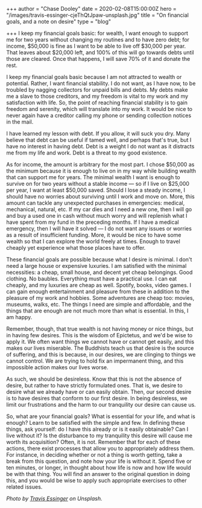 +++
author = "Chase Dooley"
date = 2020-02-08T15:00:00Z
hero = "/images/travis-essinger-cjeThQtJpaw-unsplash.jpg"
title = "On financial goals, and a note on desire"
type = "blog"

+++
I keep my financial goals basic: for wealth, I want enough to support me for two years without changing my routines and to have zero debt; for income, $50,000 is fine as I want to be able to live off $30,000 per year. That leaves about $20,000 left, and 100% of this will go towards debts until those are cleared. Once that happens, I will save 70% of it and donate the rest.

I keep my financial goals basic because I am not attracted to wealth or potential. Rather, I want financial stability. I do not want, as I have now, to be troubled by nagging collectors for unpaid bills and debts. My debts make me a slave to those creditors, and my freedom is vital to my work and my satisfaction with life. So, the point of reaching financial stability is to gain freedom and serenity, which will translate into my work. It would be nice to never again have a creditor calling my phone or sending collection notices in the mail.

I have learned my lesson with debt. If you allow, it will suck you dry. Many believe that debt can be useful if tamed well, and perhaps that's true, but I have no interest in having debt. Debt is a weight I do not want as it distracts me from my life and work. Debt is a threat to my good existence.

As for income, the amount is arbitrary for the most part. I chose $50,000 as the minimum because it is enough to live on in my way while building wealth that can support me for years. The minimal wealth I want is enough to survive on for two years without a stable income — so if I live on $25,000 per year, I want at least $50,000 saved. Should I lose a steady income, I should have no worries about surviving until I work and move on. More, this amount can tackle any unexpected purchases in emergencies: medical, mechanical, natural, etc. If my car dies and I need a new one, then I will go and buy a used one in cash without much worry and will replenish what I have spent from my fund in the preceding months. If I have a medical emergency, then I will have it solved — I do not want any issues or worries as a result of insufficient funding. More, it would be nice to have some wealth so that I can explore the world freely at times. Enough to travel cheaply yet experience what those places have to offer.

These financial goals are possible because what I desire is minimal. I don't need a large house or expensive luxuries. I am satisfied with the minimal necessities: a cheap, small house, and decent yet cheap belongings. Good clothing. No baubles. Everything must have a practical use. I can eat cheaply, and my luxuries are cheap as well. Spotify, books, video games. I can gain enough entertainment and pleasure from these in addition to the pleasure of my work and hobbies. Some adventures are cheap too: movies, museums, walks, etc. The things I need are simple and affordable, and the things that are enough are not much more than what is essential. In this, I am happy.

Remember, though, that true wealth is not having money or nice things, but in having few desires. This is the wisdom of Epictetus, and we'd be wise to apply it. We often want things we cannot have or cannot get easily, and this makes our lives miserable. The Buddhists teach us that desire is the source of suffering, and this is because, in our desires, we are clinging to things we cannot control. We are trying to hold fix an impermanent thing, and this impossible action makes our lives worse. 

As such, we should be desireless. Know that this is not the absence of desire, but rather to have strictly formulated ones. That is, we desire to desire what we already have or can easily obtain. Then, our second desire is to have desires that conform to our first desire. In being desireless, we limit our frustrations and the harm to our tranquility our desire can cause us.

So, what are your financial goals? What is essential for your life, and what is enough? Learn to be satisfied with the simple and few. In defining these things, ask yourself: do I have this already or is it easily obtainable? Can I live without it? Is the disturbance to my tranquility this desire will cause me worth its acquisition? Often, it is not. Remember that for each of these actions, there exist processes that allow you to appropriately address them. For instance, in deciding whether or not a thing is worth getting, take a break from this question, and note how your life is without it. Spend five or ten minutes, or longer, in thought about how life is now and how life would be with that thing. You will find an answer to the original question in doing this, and you would be wise to apply such appropriate exercises to other related issues.

_Photo by_ [_Travis Essinger_](https://unsplash.com/@travisessinger "Travis Essinger on Unsplash") _on Unsplash._